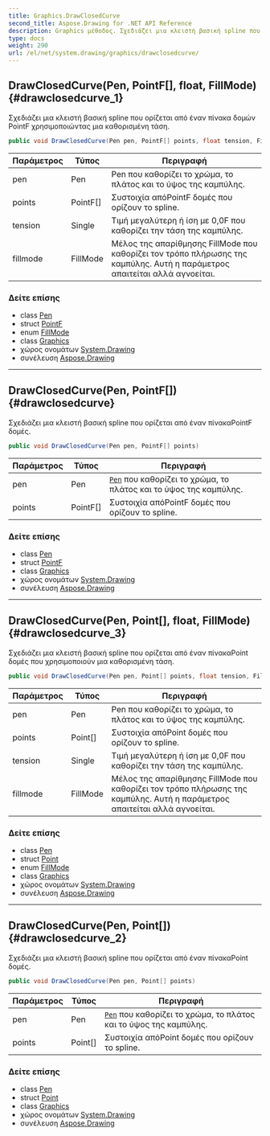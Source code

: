 ```yaml
---
title: Graphics.DrawClosedCurve
second_title: Aspose.Drawing for .NET API Reference
description: Graphics μέθοδος. Σχεδιάζει μια κλειστή βασική spline που ορίζεται από έναν πίνακα δομών PointF χρησιμοποιώντας μια καθορισμένη τάση.
type: docs
weight: 290
url: /el/net/system.drawing/graphics/drawclosedcurve/
---
```

## DrawClosedCurve(Pen, PointF[], float, FillMode) {#drawclosedcurve_1}

Σχεδιάζει μια κλειστή βασική spline που ορίζεται από έναν πίνακα δομών PointF χρησιμοποιώντας μια καθορισμένη τάση.

```csharp
public void DrawClosedCurve(Pen pen, PointF[] points, float tension, FillMode fillmode)
```

| Παράμετρος | Τύπος | Περιγραφή |
| --- | --- | --- |
| pen | Pen | Pen που καθορίζει το χρώμα, το πλάτος και το ύψος της καμπύλης. |
| points | PointF[] | Συστοιχία απόPointF δομές που ορίζουν το spline. |
| tension | Single | Τιμή μεγαλύτερη ή ίση με 0,0F που καθορίζει την τάση της καμπύλης. |
| fillmode | FillMode | Μέλος της απαρίθμησης FillMode που καθορίζει τον τρόπο πλήρωσης της καμπύλης. Αυτή η παράμετρος απαιτείται αλλά αγνοείται. |

### Δείτε επίσης

* class [Pen](../../pen/)
* struct [PointF](../../pointf/)
* enum [FillMode](../../../system.drawing.drawing2d/fillmode/)
* class [Graphics](../)
* χώρος ονομάτων [System.Drawing](../../graphics/)
* συνέλευση [Aspose.Drawing](../../../)

---

## DrawClosedCurve(Pen, PointF[]) {#drawclosedcurve}

Σχεδιάζει μια κλειστή βασική spline που ορίζεται από έναν πίνακαPointF δομές.

```csharp
public void DrawClosedCurve(Pen pen, PointF[] points)
```

| Παράμετρος | Τύπος | Περιγραφή |
| --- | --- | --- |
| pen | Pen | [`Pen`](../../pen/) που καθορίζει το χρώμα, το πλάτος και το ύψος της καμπύλης. |
| points | PointF[] | Συστοιχία απόPointF δομές που ορίζουν το spline. |

### Δείτε επίσης

* class [Pen](../../pen/)
* struct [PointF](../../pointf/)
* class [Graphics](../)
* χώρος ονομάτων [System.Drawing](../../graphics/)
* συνέλευση [Aspose.Drawing](../../../)

---

## DrawClosedCurve(Pen, Point[], float, FillMode) {#drawclosedcurve_3}

Σχεδιάζει μια κλειστή βασική spline που ορίζεται από έναν πίνακαPoint δομές που χρησιμοποιούν μια καθορισμένη τάση.

```csharp
public void DrawClosedCurve(Pen pen, Point[] points, float tension, FillMode fillmode)
```

| Παράμετρος | Τύπος | Περιγραφή |
| --- | --- | --- |
| pen | Pen | Pen που καθορίζει το χρώμα, το πλάτος και το ύψος της καμπύλης. |
| points | Point[] | Συστοιχία απόPoint δομές που ορίζουν το spline. |
| tension | Single | Τιμή μεγαλύτερη ή ίση με 0,0F που καθορίζει την τάση της καμπύλης. |
| fillmode | FillMode | Μέλος της απαρίθμησης FillMode που καθορίζει τον τρόπο πλήρωσης της καμπύλης. Αυτή η παράμετρος απαιτείται αλλά αγνοείται. |

### Δείτε επίσης

* class [Pen](../../pen/)
* struct [Point](../../point/)
* enum [FillMode](../../../system.drawing.drawing2d/fillmode/)
* class [Graphics](../)
* χώρος ονομάτων [System.Drawing](../../graphics/)
* συνέλευση [Aspose.Drawing](../../../)

---

## DrawClosedCurve(Pen, Point[]) {#drawclosedcurve_2}

Σχεδιάζει μια κλειστή βασική spline που ορίζεται από έναν πίνακαPoint δομές.

```csharp
public void DrawClosedCurve(Pen pen, Point[] points)
```

| Παράμετρος | Τύπος | Περιγραφή |
| --- | --- | --- |
| pen | Pen | [`Pen`](../../pen/) που καθορίζει το χρώμα, το πλάτος και το ύψος της καμπύλης. |
| points | Point[] | Συστοιχία απόPoint δομές που ορίζουν το spline. |

### Δείτε επίσης

* class [Pen](../../pen/)
* struct [Point](../../point/)
* class [Graphics](../)
* χώρος ονομάτων [System.Drawing](../../graphics/)
* συνέλευση [Aspose.Drawing](../../../)



